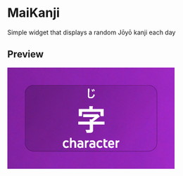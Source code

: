 # MaiKanji
Simple widget that displays a random Jōyō kanji each day
## Preview
![Preview Image](https://github.com/genDevo/MaiKanji/blob/main/Images/maik.png)
